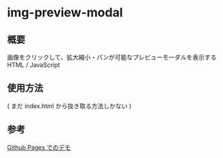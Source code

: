# img-preview-modal
## 概要
画像をクリックして、拡大縮小・パンが可能なプレビューモーダルを表示する HTML / JavaScript

## 使用方法
( まだ index.html から抜き取る方法しかない )

## 参考
[Github Pages でのデモ](https://kabixi000.github.io/img-preview-modal/)
